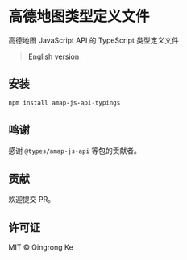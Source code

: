 # 高德地图类型定义文件

高德地图 JavaScript API 的 TypeScript 类型定义文件

> [English version](./README.md)

## 安装

```sh
npm install amap-js-api-typings
```

## 鸣谢

感谢 `@types/amap-js-api` 等包的贡献者。

## 贡献

欢迎提交 PR。

## 许可证

MIT © Qingrong Ke
